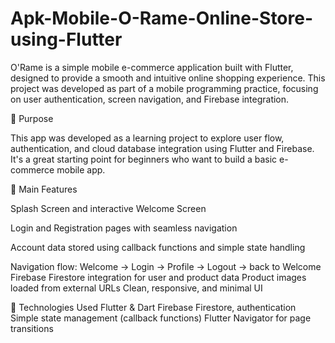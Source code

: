 # Apk-Mobile-O-Rame-Online-Store-using-Flutter
O'Rame is a simple mobile e-commerce application built with Flutter, designed to provide a smooth and intuitive online shopping experience. This project was developed as part of a mobile programming practice, focusing on user authentication, screen navigation, and Firebase integration.

🚀 Purpose

This app was developed as a learning project to explore user flow, authentication, and cloud database integration using Flutter and Firebase. It's a great starting point for beginners who want to build a basic e-commerce mobile app.


🔧 Main Features

Splash Screen and interactive Welcome Screen

Login and Registration pages with seamless navigation

Account data stored using callback functions and simple state handling

Navigation flow: Welcome → Login → Profile → Logout → back to Welcome
Firebase Firestore integration for user and product data
Product images loaded from external URLs
Clean, responsive, and minimal UI

📱 Technologies Used
Flutter & Dart
Firebase Firestore, authentication
Simple state management (callback functions)
Flutter Navigator for page transitions
